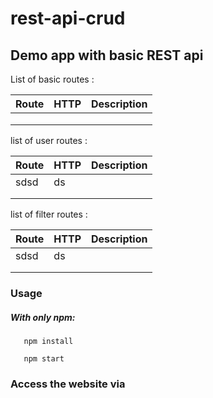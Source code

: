# rest-api-crud

## Demo app with basic REST api

List of basic routes :

| Route | HTTP | Description |
|-------|------|-------------|
|       |      |             |
|       |      |             |
|       |      |             |


list of user routes :

| Route | HTTP | Description |
|-------|------|-------------|
| sdsd  | ds   |             |
|       |      |             |
|       |      |             |

list of filter routes :

| Route | HTTP | Description |
|-------|------|-------------|
| sdsd  | ds   |             |
|       |      |             |
|       |      |             |

### Usage
##### With only npm:

```
   npm install 
```

```
   npm start
```

### Access the website via 

